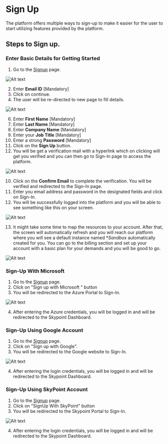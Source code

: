 # Sign Up

The platform offers multiple ways to sign-up to make it easier for the user to start utilizing features provided by the platform. 
## Steps to Sign up.

### Enter Basic Details for Getting Started

1. Go to the [Signup](https://app.skypointcloud.com/signup) page.

![Alt text](https://github.com/skypointcloud/platform/blob/d268463b3c49b7dae79a8b54fa9420f182dff776/docs/doc_snippets/Signup_Landing.PNG)

2. Enter **Email ID** [Mandatory]
3. Click on continue.
4. The user will be re-directed to new page to fill details.

![Alt text](https://github.com/skypointcloud/platform/blob/master/docs/doc_snippets/Signup_details.PNG)

6. Enter **First Name** [Mandatory]
7. Enter **Last Name** [Mandatory]
8. Enter **Company Name** [Mandatory]
9. Enter your **Job Title** [Mandatory]
10. Enter a strong **Password** [Mandatory]
11. Click on the **Sign Up** button.
12. You will be get a verification mail with a hyperlink which on clicking will get you verified and you can then go to Sign-In page to access the platform.

![Alt text](https://github.com/skypointcloud/platform/blob/master/docs/doc_snippets/getstarted.PNG?raw=true)

10. Click on the **Confirm Email** to complete the verification. You will be verified and redirected to the Sign-In page.
11. Enter you email address and password in the designated fields and click on Sign-In.
12. You will be successfully logged into the platform and you will be able to see something like this on your screen.

![Alt text](https://github.com/skypointcloud/platform/blob/master/docs/doc_snippets/waitforresources.PNG?raw=true)

13. It might take some time to map the resources to your account. After that, the screen will automatically refresh and you will reach our platform where you will see a default instance named **Sandbox* automatically created for you. You can go to the billing section and set up your account with a basic plan for your demands and you will be good to go.

![Alt text](https://github.com/skypointcloud/platform/blob/master/docs/doc_snippets/signedup.jpg?raw=true)


### Sign-Up With Microsoft

1. Go to the [Signup](https://app.skypointcloud.com/signup) page.
2. Click on "Sign up with Microsoft " button 
3. You will be redirected to the Azure Portal to Sign-In.

![Alt text](https://github.com/skypointcloud/platform/blob/master/docs/doc_snippets/signupwithazure.PNG?raw=true)

4. After entering the Azure credentials, you will be logged in and will be redirected to the Skypoint Dashboard.

### Sign-Up Using Google Account

1. Go to the [Signup](https://app.skypointcloud.com/signup) page.
2. Click on "Sign up with Google".
3. You will be redirected to the Google website to Sign-In.

![Alt text](https://github.com/skypointcloud/platform/blob/master/docs/doc_snippets/signupwithgoogle.PNG?raw=true)

4. After entering the login credentials, you will be logged in and will be redirected to the Skypoint Dashboard.

### Sign-Up Using SkyPoint Account

1. Go to the [Signup](https://app.skypointcloud.com/signup) page.
2. Click on "SignUp With SkyPoint" button
3. You will be redirected to the Skypoint Portal to Sign-In.

![Alt text](https://github.com/skypointcloud/platform/blob/master/docs/doc_snippets/signupwithskypoint.PNG?raw=true)

4. After entering the login credentials, you will be logged in and will be redirected to the Skypoint Dashboard.
